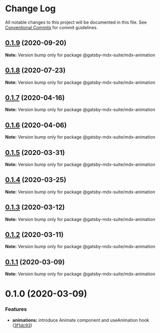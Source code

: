 # Change Log

All notable changes to this project will be documented in this file.
See [Conventional Commits](https://conventionalcommits.org) for commit guidelines.

## [0.1.9](https://github.com/axe312ger/gatsby-mdx-suite/compare/@gatsby-mdx-suite/mdx-animation@0.1.8...@gatsby-mdx-suite/mdx-animation@0.1.9) (2020-09-20)

**Note:** Version bump only for package @gatsby-mdx-suite/mdx-animation





## [0.1.8](https://github.com/axe312ger/gatsby-mdx-suite/compare/@gatsby-mdx-suite/mdx-animation@0.1.7...@gatsby-mdx-suite/mdx-animation@0.1.8) (2020-07-23)

**Note:** Version bump only for package @gatsby-mdx-suite/mdx-animation





## [0.1.7](https://github.com/axe312ger/gatsby-suite-mdx/compare/@gatsby-mdx-suite/mdx-animation@0.1.6...@gatsby-mdx-suite/mdx-animation@0.1.7) (2020-04-16)

**Note:** Version bump only for package @gatsby-mdx-suite/mdx-animation





## [0.1.6](https://github.com/axe312ger/gatsby-suite-mdx/compare/@gatsby-mdx-suite/mdx-animation@0.1.5...@gatsby-mdx-suite/mdx-animation@0.1.6) (2020-04-06)

**Note:** Version bump only for package @gatsby-mdx-suite/mdx-animation





## [0.1.5](https://github.com/axe312ger/gatsby-suite-mdx/compare/@gatsby-mdx-suite/mdx-animation@0.1.4...@gatsby-mdx-suite/mdx-animation@0.1.5) (2020-03-31)

**Note:** Version bump only for package @gatsby-mdx-suite/mdx-animation





## [0.1.4](https://github.com/axe312ger/gatsby-suite-mdx/compare/@gatsby-mdx-suite/mdx-animation@0.1.3...@gatsby-mdx-suite/mdx-animation@0.1.4) (2020-03-25)

**Note:** Version bump only for package @gatsby-mdx-suite/mdx-animation





## [0.1.3](https://github.com/axe312ger/gatsby-suite-mdx/compare/@gatsby-mdx-suite/mdx-animation@0.1.2...@gatsby-mdx-suite/mdx-animation@0.1.3) (2020-03-12)

**Note:** Version bump only for package @gatsby-mdx-suite/mdx-animation





## [0.1.2](https://github.com/axe312ger/gatsby-suite-mdx/compare/@gatsby-mdx-suite/mdx-animation@0.1.1...@gatsby-mdx-suite/mdx-animation@0.1.2) (2020-03-11)

**Note:** Version bump only for package @gatsby-mdx-suite/mdx-animation





## [0.1.1](https://github.com/axe312ger/gatsby-mdx-suite/compare/@gatsby-mdx-suite/mdx-animation@0.1.0...@gatsby-mdx-suite/mdx-animation@0.1.1) (2020-03-09)

**Note:** Version bump only for package @gatsby-mdx-suite/mdx-animation





# 0.1.0 (2020-03-09)


### Features

* **animations:** introduce Animate component and useAnimation hook ([3f1dc93](https://github.com/axe312ger/gatsby-mdx-suite/commit/3f1dc93ce4e2f57718c8f94a9f96aadc6b94014b))
